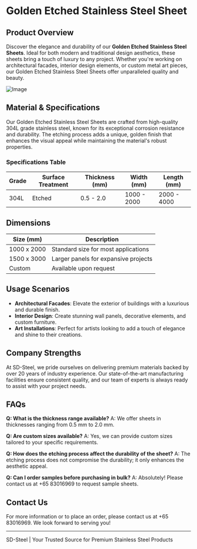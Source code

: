 # Golden Etched Stainless Steel Sheet

## Product Overview
Discover the elegance and durability of our **Golden Etched Stainless Steel Sheets**. Ideal for both modern and traditional design aesthetics, these sheets bring a touch of luxury to any project. Whether you're working on architectural facades, interior design elements, or custom metal art pieces, our Golden Etched Stainless Steel Sheets offer unparalleled quality and beauty.

![Image](https://github.com/user-attachments/assets/2567258e-e124-4816-932d-1809bd27ef0b)

## Material & Specifications
Our Golden Etched Stainless Steel Sheets are crafted from high-quality 304L grade stainless steel, known for its exceptional corrosion resistance and durability. The etching process adds a unique, golden finish that enhances the visual appeal while maintaining the material's robust properties.

### Specifications Table
| Grade         | Surface Treatment | Thickness (mm) | Width (mm) | Length (mm) |
|---------------|-------------------|----------------|------------|-------------|
| 304L          | Etched            | 0.5 - 2.0      | 1000 - 2000| 2000 - 4000 |

## Dimensions
| Size (mm)   | Description                         |
|-------------|-------------------------------------|
| 1000 x 2000 | Standard size for most applications |
| 1500 x 3000 | Larger panels for expansive projects|
| Custom      | Available upon request              |

## Usage Scenarios
- **Architectural Facades**: Elevate the exterior of buildings with a luxurious and durable finish.
- **Interior Design**: Create stunning wall panels, decorative elements, and custom furniture.
- **Art Installations**: Perfect for artists looking to add a touch of elegance and shine to their creations.

## Company Strengths
At SD-Steel, we pride ourselves on delivering premium materials backed by over 20 years of industry experience. Our state-of-the-art manufacturing facilities ensure consistent quality, and our team of experts is always ready to assist with your project needs.

## FAQs
**Q: What is the thickness range available?**
A: We offer sheets in thicknesses ranging from 0.5 mm to 2.0 mm.

**Q: Are custom sizes available?**
A: Yes, we can provide custom sizes tailored to your specific requirements.

**Q: How does the etching process affect the durability of the sheet?**
A: The etching process does not compromise the durability; it only enhances the aesthetic appeal.

**Q: Can I order samples before purchasing in bulk?**
A: Absolutely! Please contact us at +65 83016969 to request sample sheets.

## Contact Us
For more information or to place an order, please contact us at +65 83016969. We look forward to serving you!

---

SD-Steel | Your Trusted Source for Premium Stainless Steel Products